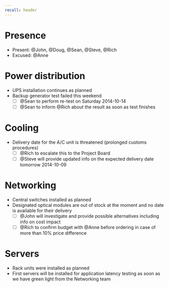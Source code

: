 ```yaml
---
recall: header
---
```


# Presence

-	Present: @John, @Doug, @Sean, @Steve, @Rich
-	Excused: @Anne

# Power distribution

-	UPS installation continues as planned
-	Backup generator test failed this weekend
	- [ ] @Sean to perform re-test on Saturday 2014-10-14
	- [ ] @Sean to inform @Rich about the result as soon as test finishes

# Cooling

-	Delivery date for the A/C unit is threatened (prolonged customs procedures)
	- [ ] @Rich to escalate this to the Project Board
	- [ ] @Steve will provide updated info on the expected delivery date tomorrow 2014-10-09

# Networking

-	Central switches installed as planned
-	Designated optical modules are out of stock at the moment and no date is available for their delivery
	- [ ] @John will investigate and provide possible alternatives including info on cost impact
	- [ ] @Rich to confirm budget with @Anne before ordering in case of more than 10% price difference

# Servers

-	Rack units were installed as planned
-	First servers will be installed for application latency testing as soon as we have green light from the Networking team

